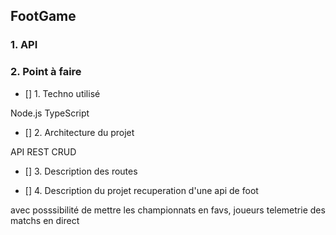 ## FootGame

### 1. API 


### 2. Point à faire 

- [] 1. Techno utilisé

Node.js 
TypeScript

- [] 2. Architecture du projet 

API REST 
CRUD 


- [] 3. Description des routes


- [] 4. Description du projet 
recuperation d'une api de foot 

avec posssibilité de mettre les championnats en favs, joueurs 
telemetrie des matchs en direct


